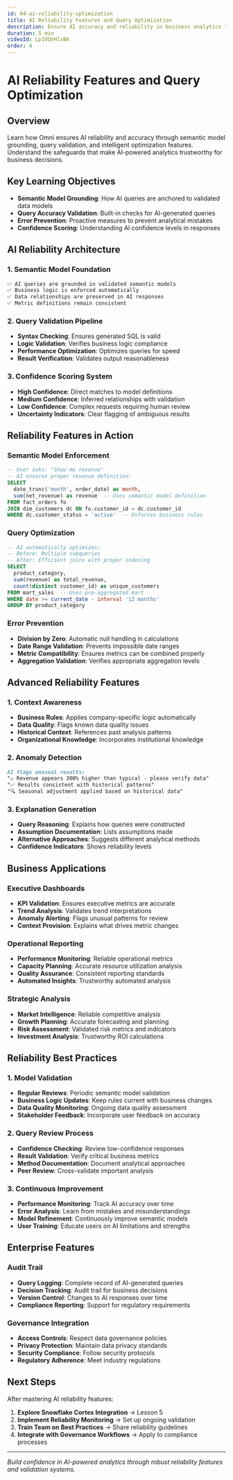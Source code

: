 ```yaml
---
id: 04-ai-reliability-optimization
title: AI Reliability Features and Query Optimization
description: Ensure AI accuracy and reliability in business analytics through semantic model grounding
duration: 5 min
videoId: Lp1VQhHlxBk
order: 4
---
```


# AI Reliability Features and Query Optimization

## **Overview**

Learn how Omni ensures AI reliability and accuracy through semantic model grounding, query validation, and intelligent optimization features. Understand the safeguards that make AI-powered analytics trustworthy for business decisions.

## **Key Learning Objectives**

- **Semantic Model Grounding**: How AI queries are anchored to validated data models
- **Query Accuracy Validation**: Built-in checks for AI-generated queries
- **Error Prevention**: Proactive measures to prevent analytical mistakes
- **Confidence Scoring**: Understanding AI confidence levels in responses

## **AI Reliability Architecture**

### **1. Semantic Model Foundation**
```markdown
✅ AI queries are grounded in validated semantic models
✅ Business logic is enforced automatically
✅ Data relationships are preserved in AI responses
✅ Metric definitions remain consistent
```

### **2. Query Validation Pipeline**
- **Syntax Checking**: Ensures generated SQL is valid
- **Logic Validation**: Verifies business logic compliance
- **Performance Optimization**: Optimizes queries for speed
- **Result Verification**: Validates output reasonableness

### **3. Confidence Scoring System**
- **High Confidence**: Direct matches to model definitions
- **Medium Confidence**: Inferred relationships with validation
- **Low Confidence**: Complex requests requiring human review
- **Uncertainty Indicators**: Clear flagging of ambiguous results

## **Reliability Features in Action**

### **Semantic Model Enforcement**
```sql
-- User asks: "Show me revenue"
-- AI ensures proper revenue definition:
SELECT 
  date_trunc('month', order_date) as month,
  sum(net_revenue) as revenue  -- Uses semantic model definition
FROM fact_orders fo
JOIN dim_customers dc ON fo.customer_id = dc.customer_id
WHERE dc.customer_status = 'active'  -- Enforces business rules
```

### **Query Optimization**
```sql
-- AI automatically optimizes:
-- Before: Multiple subqueries
-- After: Efficient joins with proper indexing
SELECT 
  product_category,
  sum(revenue) as total_revenue,
  count(distinct customer_id) as unique_customers
FROM mart_sales  -- Uses pre-aggregated mart
WHERE date >= current_date - interval '12 months'
GROUP BY product_category
```

### **Error Prevention**
- **Division by Zero**: Automatic null handling in calculations
- **Date Range Validation**: Prevents impossible date ranges
- **Metric Compatibility**: Ensures metrics can be combined properly
- **Aggregation Validation**: Verifies appropriate aggregation levels

## **Advanced Reliability Features**

### **1. Context Awareness**
- **Business Rules**: Applies company-specific logic automatically
- **Data Quality**: Flags known data quality issues
- **Historical Context**: References past analysis patterns
- **Organizational Knowledge**: Incorporates institutional knowledge

### **2. Anomaly Detection**
```markdown
AI flags unusual results:
"⚠️ Revenue appears 300% higher than typical - please verify data"
"✅ Results consistent with historical patterns"
"🔍 Seasonal adjustment applied based on historical data"
```

### **3. Explanation Generation**
- **Query Reasoning**: Explains how queries were constructed
- **Assumption Documentation**: Lists assumptions made
- **Alternative Approaches**: Suggests different analytical methods
- **Confidence Indicators**: Shows reliability levels

## **Business Applications**

### **Executive Dashboards**
- **KPI Validation**: Ensures executive metrics are accurate
- **Trend Analysis**: Validates trend interpretations
- **Anomaly Alerting**: Flags unusual patterns for review
- **Context Provision**: Explains what drives metric changes

### **Operational Reporting**
- **Performance Monitoring**: Reliable operational metrics
- **Capacity Planning**: Accurate resource utilization analysis
- **Quality Assurance**: Consistent reporting standards
- **Automated Insights**: Trustworthy automated analysis

### **Strategic Analysis**
- **Market Intelligence**: Reliable competitive analysis
- **Growth Planning**: Accurate forecasting and planning
- **Risk Assessment**: Validated risk metrics and indicators
- **Investment Analysis**: Trustworthy ROI calculations

## **Reliability Best Practices**

### **1. Model Validation**
- **Regular Reviews**: Periodic semantic model validation
- **Business Logic Updates**: Keep rules current with business changes
- **Data Quality Monitoring**: Ongoing data quality assessment
- **Stakeholder Feedback**: Incorporate user feedback on accuracy

### **2. Query Review Process**
- **Confidence Checking**: Review low-confidence responses
- **Result Validation**: Verify critical business metrics
- **Method Documentation**: Document analytical approaches
- **Peer Review**: Cross-validate important analysis

### **3. Continuous Improvement**
- **Performance Monitoring**: Track AI accuracy over time
- **Error Analysis**: Learn from mistakes and misunderstandings
- **Model Refinement**: Continuously improve semantic models
- **User Training**: Educate users on AI limitations and strengths

## **Enterprise Features**

### **Audit Trail**
- **Query Logging**: Complete record of AI-generated queries
- **Decision Tracking**: Audit trail for business decisions
- **Version Control**: Changes to AI responses over time
- **Compliance Reporting**: Support for regulatory requirements

### **Governance Integration**
- **Access Controls**: Respect data governance policies
- **Privacy Protection**: Maintain data privacy standards
- **Security Compliance**: Follow security protocols
- **Regulatory Adherence**: Meet industry regulations

## **Next Steps**

After mastering AI reliability features:
1. **Explore Snowflake Cortex Integration** → Lesson 5
2. **Implement Reliability Monitoring** → Set up ongoing validation
3. **Train Team on Best Practices** → Share reliability guidelines
4. **Integrate with Governance Workflows** → Apply to compliance processes

---

*Build confidence in AI-powered analytics through robust reliability features and validation systems.* 